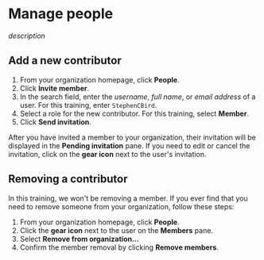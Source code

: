 # Manage people 

_description_

## Add a new contributor

1. From your organization homepage, click **People**.
1. Click **Invite member**.
1. In the search field, enter the _username_, _full name_, or _email address_ of a user. For this training, enter `StephenCBird`.
1. Select a role for the new contributor. For this training, select **Member**.
1. Click **Send invitation**.

After you have invited a member to your organization, their invitation will be displayed in the **Pending invitation** pane. If you need to edit or cancel the invitation, click on the **gear icon** next to the user's invitation.

## Removing a contributor

In this training, we won't be removing a member. If you ever find that you need to remove someone from your organization, follow these steps:  

1. From your organization homepage, click **People**.
1. Click the **gear icon** next to the user on the **Members** pane.
1. Select **Remove from organization...**
1. Confirm the member removal by clicking **Remove members**.
